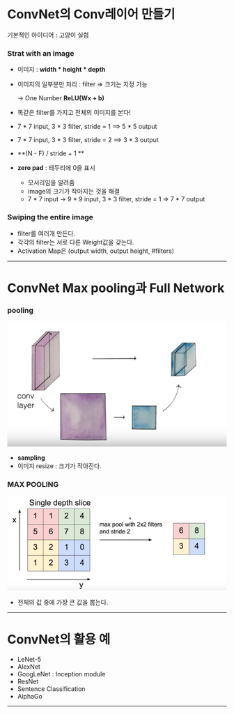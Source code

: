 # ConvNet의 Conv레이어 만들기

기본적인 아이디어 : 고양이 실험

### Strat with an image

- 이미지 : **width * height * depth**

- 이미지의 일부분만 처리 : filter => 크기는 지정 가능 

    -> One Number **ReLU(Wx + b)**

- 똑같은 filter를 가지고 전체의 이미지를 본다!

- 7 * 7 input, 3 * 3 filter, stride = 1 ==> 5 * 5 output

- 7 * 7 input, 3 * 3 filter, stride = 2 ==> 3 * 3 output

- **(N - F) / stride + 1 **

- **zero pad** : 테두리에 0을 표시

  - 모서리임을 알려줌
  - image의 크기가 작아지는 것을 해결
  - 7 * 7 input -> 9 * 9 input,  3 * 3 filter, stride = 1 => 7 * 7 output

### Swiping the entire image

- filter를 여러개 만든다.
- 각각의 filter는 서로 다른 Weight값을 갖는다.
- Activation Map은 (output width, output height, #filters)

---

# ConvNet Max pooling과 Full Network

### pooling

![Alt text](pooling.PNG)

- **sampling**
- 이미지 resize : 크기가 작아진다.

### MAX POOLING

![Alt text](max.PNG)

- 전체의 값 중에 가장 큰 값을 뽑는다.

---

# ConvNet의 활용 예

- LeNet-5
- AlexNet
- GoogLeNet : Inception module
- ResNet
- Sentence Classification
- AlphaGo

---
